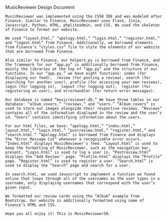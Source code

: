 MusicReviewer Design Document

	MusicReviewer was implemented using the CS50 IDE and was modeled after Finance. Similar to Finance, MusicReviewer uses Flask, Jinja, Javascript, Python, HTML, phpliteadmin, and CSS. We used the skeleton of Finance to format our website.
	
    We used “layout.html,” “apology.html,” “login.html,” “register.html,” and “logout.html” from Finance. Additionally, we borrowed elements from Finance’s “styles.css” file to style the elements of our website that are borrowed from Finance.

    Also similar to Finance, our helpers.py is borrowed from Finance, and the framework for our “app.py” is additionally borrowed from Finance, mainly the libraries at the top of “app.py” and the structure of our functions. In our “app.py,” we have eight functions: index (for displaying our feed),  review (for posting a review), search (for searching for another user), profile (for accessing your own reviews), login (for logging in),  logout (for logging out),  register (for registering an user), and errorhandler (for return error messages).

    Our database is named “musicreviewer.db.” We have three tables in our database: “album_covers,” “reviews,” and “users.” “Album_covers” is used to store our images alongside their respective reviews. “Reviews” contains all of the information displayed in the review and the user’s id. “Users” contains identifying information about the users.

    For our html files, we have: “apology.html,” “index.html,” layout.html,” “login.html,” “postreview.html,” “register.html,” and “search.html.” “Apology.html” is borrowed from Finance and displays the “Error Message Cat” whenever a recognizable error occurs. “Index.html” displays MusicReviewer’s feed. “Layout.html” is used to keep the formatting of MusicReviewer, such as the navigation bar, present. “Login.html” is used to log a user in. “Postreview.html” displays the “Add Review'' page. “Profile.html” displays the “Profile” page. “Register.html” is used to register a user. “Search.html” is used to display the “Search” page and search for a user.

    In search.html, we used Javascript to implement a function we found online that loops through all of the usernames as the user types in a username, only displaying usernames that correspond with the user’s given input.

    We formatted our review cards using the “Album” example from Bootstrap. Our website is additionally formatted using some of Finance’s HTML and CSS.

    Hope you all enjoy it! This is MusicReviewer50.
